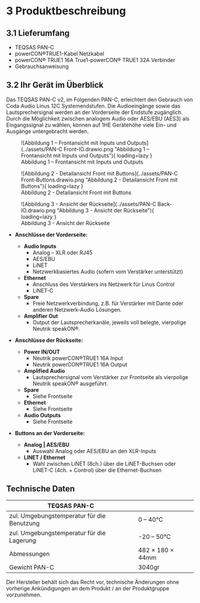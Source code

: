 # 3 Produktbeschreibung
## 3.1 Lieferumfang
- TEQSAS PAN-C
- powerCON®TRUE1-Kabel Netzkabel
- powerCON® TRUE1 16A True1-powerCON® TRUE1 32A Verbinder
- Gebrauchsanweisung

## 3.2 Ihr Gerät im Überblick
Das TEQSAS PAN-C v2, im Folgenden PAN-C, erleichtert den Gebrauch von Coda Audio Linus 12C Systemendstufen. Die Audioeingänge sowie das Lautsprechersignal werden an der Vorderseite der Endstufe zugänglich. Durch die Möglichkeit zwischen analogem Audio oder AES/EBU (AES3) als Eingangssignal zu wählen, können auf 1HE Gerätehöhe viele Ein- und Ausgänge untergebracht werden.

<figure markdown="span">
  ![Abbildung 1 – Frontansicht mit Inputs und Outputs](../assets/PAN-C Front-IO.drawio.png "Abbildung 1 – Frontansicht mit Inputs und Outputs"){ loading=lazy }
  <figcaption>Abbildung 1 – Frontansicht mit Inputs und Outputs</figcaption>
</figure>

<figure markdown="span">
  ![Abbildung 2 - Detailansicht Front mit Buttons](../assets/PAN-C Front-Buttons.drawio.png "Abbildung 2 - Detailansicht Front mit Buttons"){ loading=lazy }
  <figcaption>Abbildung 2 - Detailansicht Front mit Buttons</figcaption>
</figure>
<figure markdown="span">
  ![Abbildung 3 - Ansicht der Rückseite](../assets/PAN-C Back-IO.drawio.png "Abbildung 3 - Ansicht der Rückseite"){ loading=lazy }
  <figcaption>Abbildung 3 - Ansicht der Rückseite</figcaption>
</figure>

- **Anschlüsse der Vorderseite:**
  - **Audio Inputs**
    - Analog – XLR oder RJ45
    - AES/EBU
    - LiNET
    - Netzwerkbasiertes Audio (sofern vom Verstärker unterstützt)
  - **Ethernet**
    - Anschluss des Verstärkers ins Netzwerk für Linus Control
    - LiNET-C
  - **Spare**
    - Freie Netzwerkverbindung, z.B. für Verstärker mit Dante oder anderen Netzwerk-Audio Lösungen.
  - **Amplifier Out**
    - Output der Lautsprecherkanäle, jeweils voll belegte, vierpolige Neutrik speakON®.

- **Anschlüsse der Rückseite:**
  - **Power IN/OUT**
    - Neutrik powerCON®TRUE1 16A Input
    - Neutrik powerCON®TRUE1 16A Output
  - **Amplified Audio**
    - Lautsprechersignal vom Verstärker zur Frontseite als vierpolige Neutrik speakON® ausgeführt.
  - **Spare**
    - Siehe Frontseite
  - **Ethernet**
    - Siehe Frontseite
  - **Audio Outputs**
    - Siehe Frontseite

- **Buttons an der Vorderseite:**
  - **Analog | AES/EBU**
    - Auswahl Analog oder AES/EBU an den XLR-Inputs
  - **LINET / Ethernet**
    - Wahl zwischen LiNET (8ch.) über die LiNET-Buchsen oder LiNET-C (4ch. + Control) über die Ethernet-Buchsen

## Technische Daten

| TEQSAS PAN-C                               |                 |
|--------------------------------------------|-----------------|
| zul. Umgebungstemperatur für die Benutzung | 0 – 40°C        |
| zul. Umgebungstemperatur für die Lagerung  |-20 – 50°C       |
| Abmessungen                                |482 × 180 × 44mm |
| Gewicht PAN-C                              |3040gr           |


Der Hersteller behält sich das Recht vor, technische Änderungen ohne vorherige Ankündigungen an dem Produkt / an der Produktgruppe vorzunehmen.
